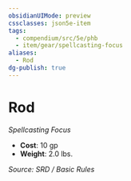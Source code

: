 ```yaml
---
obsidianUIMode: preview
cssclasses: json5e-item
tags:
  - compendium/src/5e/phb
  - item/gear/spellcasting-focus
aliases:
  - Rod
dg-publish: true
---
```

# Rod
*Spellcasting Focus*  

- **Cost**: 10 gp
- **Weight**: 2.0 lbs.

*Source: SRD / Basic Rules*